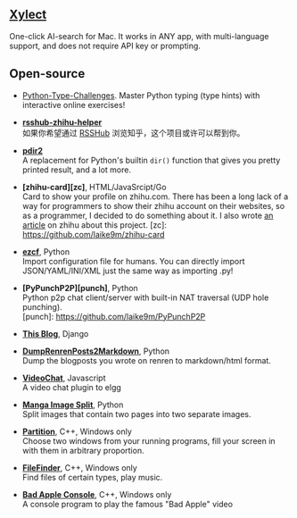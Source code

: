 ## [Xylect](https://xylect.app)

One-click AI-search for Mac. It works in ANY app, with multi-language support, and does not require API key or prompting.

## Open-source

- [Python-Type-Challenges](https://github.com/laike9m/Python-Type-Challenges). 
  Master Python typing (type hints) with interactive online exercises!

* **[rsshub-zhihu-helper](https://github.com/laike9m/rsshub-zhihu-helper)**  
如果你希望通过 [RSSHub](https://docs.rsshub.app/) 浏览知乎，这个项目或许可以帮到你。

* **[pdir2](https://github.com/laike9m/pdir2)**   
A replacement for Python's builtin `dir()` function that gives you pretty printed result, and a lot more.

* **[zhihu-card][zc]**, HTML/JavaSrcipt/Go   
Card to show your profile on zhihu.com. There has been a long lack of a way for programmers to show their zhihu account on their websites, so as a programmer, I decided to do something about it. I also wrote [an article](https://zhuanlan.zhihu.com/p/21762979) on zhihu about this project.
[zc]: https://github.com/laike9m/zhihu-card

* **[ezcf](https://github.com/laike9m/ezcf)**, Python  
Import configuration file for humans. You can directly import JSON/YAML/INI/XML just the same way as importing .py!

* **[PyPunchP2P][punch]**, Python  
  Python p2p chat client/server with built-in NAT traversal (UDP hole punching).  
[punch]: https://github.com/laike9m/PyPunchP2P

* **[This Blog][blog]**, Django

[blog]: https://github.com/laike9m/My_Blog 

* **[DumpRenrenPosts2Markdown][renren]**, Python  
  Dump the blogposts you wrote on renren to markdown/html format.

[renren]: https://github.com/laike9m/DumpRenrenPosts2Markdown

* **[VideoChat][vc]**, Javascript  
  A video chat plugin to elgg

[vc]: https://github.com/laike9m/VideoChat

* **[Manga Image Split][splitp]**, Python  
  Split images that contain two pages into two separate images.

[splitp]: https://github.com/laike9m/split_p

* **[Partition][partition]**, C++, Windows only  
  Choose two windows from your running programs, fill your screen in with them in arbitrary proportion.

[partition]: /media/files/Partition.exe

* **[FileFinder][filefinder]**, C++, Windows only  
  Find files of certain types, play music.

[filefinder]: /media/files/FileFinder.exe

* **[Bad Apple Console][BA]**, C++, Windows only  
  A console program to play the famous "Bad Apple" video

[BA]: https://github.com/laike9m/Bad-Apple-Console